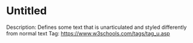 # Untitled

Description: Defines some text that is unarticulated and styled differently from normal 
text
Tag: https://www.w3schools.com/tags/tag_u.asp